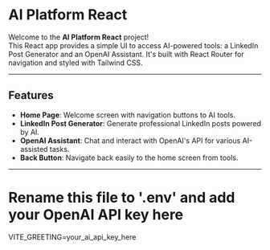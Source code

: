 # AI Platform React

Welcome to the **AI Platform React** project!  
This React app provides a simple UI to access AI-powered tools: a LinkedIn Post Generator and an OpenAI Assistant. It's built with React Router for navigation and styled with Tailwind CSS.

---

## Features

- **Home Page**: Welcome screen with navigation buttons to AI tools.
- **LinkedIn Post Generator**: Generate professional LinkedIn posts powered by AI.
- **OpenAI Assistant**: Chat and interact with OpenAI's API for various AI-assisted tasks.
- **Back Button**: Navigate back easily to the home screen from tools.

---


# Rename this file to '.env' and add your OpenAI API key here

VITE_GREETING=your_ai_api_key_here

